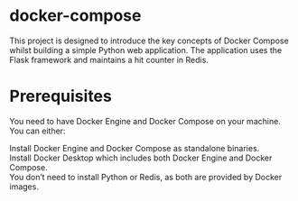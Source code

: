 # docker-compose
This project is designed to introduce the key concepts of Docker Compose whilst building a simple Python web application. The application uses the Flask framework and maintains a hit counter in Redis.

# Prerequisites

You need to have Docker Engine and Docker Compose on your machine. You can either:

Install Docker Engine and Docker Compose as standalone binaries.  </br>
Install Docker Desktop which includes both Docker Engine and Docker Compose.  </br>
You don’t need to install Python or Redis, as both are provided by Docker images. </br>
